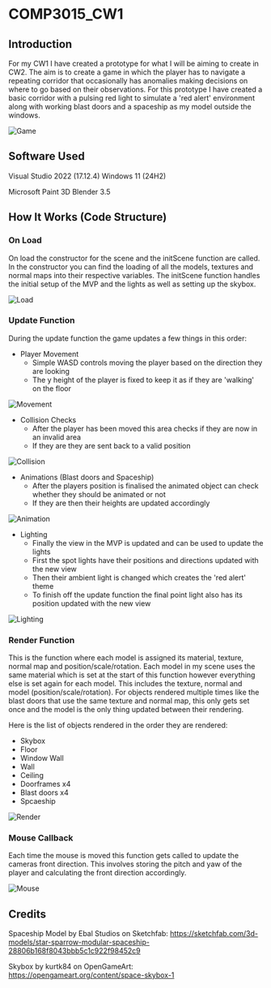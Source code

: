 # COMP3015_CW1

## Introduction

For my CW1 I have created a prototype for what I will be aiming to create in CW2. The aim is to create a game in which the player has to navigate a repeating corridor that occasionally has anomalies making decisions on where to go based on their observations. For this prototype I have created a basic corridor with a pulsing red light to simulate a 'red alert' environment along with working blast doors and a spaceship as my model outside the windows.

![Game](/SampleScreens/game.png)

## Software Used

Visual Studio 2022 (17.12.4)
Windows 11 (24H2)

Microsoft Paint 3D
Blender 3.5

## How It Works (Code Structure)

### On Load

On load the constructor for the scene and the initScene function are called. In the constructor you can find the loading of all the models, textures and normal maps into their respective variables. The initScene function handles the initial setup of the MVP and the lights as well as setting up the skybox.

![Load](/SampleScreens/load.png)

### Update Function

During the update function the game updates a few things in this order:
- Player Movement
	- Simple WASD controls moving the player based on the direction they are looking
	- The y height of the player is fixed to keep it as if they are 'walking' on the floor

![Movement](/SampleScreens/movement.png)

- Collision Checks
	- After the player has been moved this area checks if they are now in an invalid area
	- If they are they are sent back to a valid position

![Collision](/SampleScreens/collision.png)

- Animations (Blast doors and Spaceship)
	- After the players position is finalised the animated object can check whether they should be animated or not
	- If they are then their heights are updated accordingly

![Animation](/SampleScreens/animate.png)

- Lighting
	- Finally the view in the MVP is updated and can be used to update the lights
	- First the spot lights have their positions and directions updated with the new view
	- Then their ambient light is changed which creates the 'red alert' theme
	- To finish off the update function the final point light also has its position updated with the new view

![Lighting](/SampleScreens/light.png)

### Render Function

This is the function where each model is assigned its material, texture, normal map and position/scale/rotation. Each model in my scene uses the same material which is set at the start of this function however everything else is set again for each model. This includes the texture, normal and model (position/scale/rotation). For objects rendered multiple times like the blast doors that use the same texture and normal map, this only gets set once and the model is the only thing updated between their rendering.

Here is the list of objects rendered in the order they are rendered:
- Skybox
- Floor
- Window Wall
- Wall
- Ceiling
- Doorframes x4
- Blast doors x4
- Spcaeship

![Render](/SampleScreens/render.png)

### Mouse Callback

Each time the mouse is moved this function gets called to update the cameras front direction. This involves storing the pitch and yaw of the player and calculating the front direction accordingly.

![Mouse](/SampleScreens/mouse.png)

## Credits

Spaceship Model by Ebal Studios on Sketchfab: https://sketchfab.com/3d-models/star-sparrow-modular-spaceship-28806b168f8043bbb5c1c922f98452c9

Skybox by kurtk84 on OpenGameArt: https://opengameart.org/content/space-skybox-1